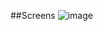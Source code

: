 ##Screens 
![image](https://github.com/user-attachments/assets/8b02197a-0b29-4215-b733-fdce2dd5b47a)
